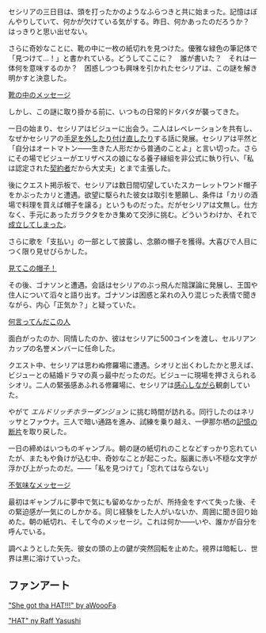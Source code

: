 <!-- title: セシリア・イマ―グリーン -->
<!-- status: 生存 -->

セシリアの三日目は、頭を打ったかのようなふらつきと共に始まった。記憶はぼんやりしていて、何かが欠けている気がする。昨日、何かあったのだろうか？　はっきりと思い出せない。

さらに奇妙なことに、靴の中に一枚の紙切れを見つけた。優雅な緑色の筆記体で「見つけて…！」と書かれている。どうしてここに？　誰が書いた？　それは一体何を意味するのか？　困惑しつつも興味を引かれたセシリアは、この謎を解き明かすと決意した。

[靴の中のメッセージ](#embed:https://www.youtube.com/live/-QKg8Fau9GM?t=370)

しかし、この謎に取り掛かる前に、いつもの日常的ドタバタが襲ってきた。

一日の始まり、セシリアはビジューに出会う。二人はレベレーションを共有し、なぜかセシリアの[手足を外したり付け直したり](https://www.youtube.com/live/-QKg8Fau9GM?feature=shared&t=1764)する話に発展。セシリアは平然と「自分はオートマトン――生きた人形だから普通のことよ」と言い切った。さらにその場でビジューがエリザベスの娘になる養子縁組を非公式に執り行い、「私は認定された[契約者](https://www.youtube.com/live/-QKg8Fau9GM?feature=shared&t=1910)だから大丈夫」とまで主張した。

後にクエスト掲示板で、セシリアは数日間切望していたスカーレットワンド帽子をかぶったカリと遭遇。欲望に駆られた彼女は取引を懇願し、条件は「カリの酒場で料理を買えば帽子を譲る」というものだった。だがセシリアは文無し。仕方なく、手元にあったガラクタをかき集めて交渉に挑む。どういうわけか、それで[成立してしまった](https://www.youtube.com/live/-QKg8Fau9GM?feature=shared&t=3020)。

さらに歌を「支払い」の一部として披露し、念願の帽子を獲得。大喜びで人目につく限り見せびらかした。

[見てこの帽子！](#embed:https://www.youtube.com/live/-QKg8Fau9GM?si=7nMEbH-xj6IwR06k&start=3350)

その後、ゴナソンと遭遇。会話はセシリアのぶっ飛んだ陰謀論に発展し、王国や住人について滔々と語り出す。ゴナソンは困惑と呆れの入り混じった表情で聞きながら、内心「正気か？」と疑っていた。

[何言ってんだこの人](#embed:https://www.youtube.com/live/-QKg8Fau9GM?feature=shared&t=3869)

面白がったのか、同情したのか、彼はセシリアに500コインを渡し、セルリアンカップの名誉メンバーに任命した。

クエスト中、セシリアは思わぬ修羅場に遭遇。シオリと出くわしたかと思えば、ビジューとの結婚ドラマの真っ最中だったのだ。ビジューに現場を押さえられるシオリ。二人の緊張感あふれる修羅場に、セシリアは[感心しながら](https://www.youtube.com/live/-QKg8Fau9GM?feature=shared&t=5886)観劇していた。

やがて _エルドリッチホラーダンジョン_ に挑む時間が訪れる。同行したのはネリッサとファウナ。三人で暗い通路を進み、試練を乗り越え、一伊那尓栖の[記憶の断片](https://www.youtube.com/live/-QKg8Fau9GM?feature=shared&t=7361)を取り戻した。

一日の締めはいつものギャンブル。朝の謎の紙切れのことなどすっかり忘れていたが、またもや負けが込む中、奇妙なことが起こった。脳裏に赤い不穏な文字が浮かび上がったのだ。――「私を見つけて」「忘れてはならない」

[不気味なメッセージ](#embed:https://www.youtube.com/live/-QKg8Fau9GM?t=8195)

最初はギャンブルに夢中で気にも留めなかったが、所持金をすべて失った後、その緊迫感が一気にのしかかる。同じ経験をした人がいないか、周囲に聞き回り始めた。朝の紙切れ、そして今のメッセージ。これは何か――いや、誰かが自分を呼んでいる。

調べようとした矢先、彼女の頭の上の鍵が突然回転を止めた。視界は暗転し、世界は黒に溶けていった。

## ファンアート

["She got tha HAT!!!" by aWoooFa](https://x.com/Awooofa/status/1831049705700413843)

["HAT" ny Raff Yasushi](https://x.com/raffanda_/status/1830877842013593910)

<!-- calli -->
